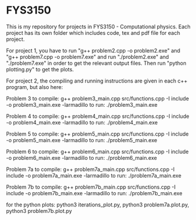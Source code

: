 # FYS3150

This is my repository for projects in FYS3150 - Computational physics. Each project has its own folder which includes code, tex and pdf file for each project. 

For project 1, you have to run "g++ problem2.cpp -o problem2.exe" and "g++ problem7.cpp -o problem7.exe" and run "./problem2.exe" and "./problem7.exe" in order to get the relevant output files. Then run "python plotting.py" to get the plots.

For project 2, the compiling and running instructions are given in each c++ program, but also here:

Problem 3
to compile: g++ problem3_main.cpp src/functions.cpp -I include -o problem3_main.exe -larmadillo
to run: ./problem3_main.exe

Problem 4
to compile: g++ problem4_main.cpp src/functions.cpp -I include -o problem4_main.exe -larmadillo
to run: ./problem4_main.exe

Problem 5
to compile: g++ problem5_main.cpp src/functions.cpp -I include -o problem5_main.exe -larmadillo
to run: ./problem5_main.exe

Problem 6
to compile: g++ problem6_main.cpp src/functions.cpp -I include -o problem6_main.exe -larmadillo
to run: ./problem6_main.exe

Problem 7a
to compile: g++ problem7a_main.cpp src/functions.cpp -I include -o problem7a_main.exe -larmadillo
to run: ./problem7a_main.exe

Problem 7b
to compile: g++ problem7b_main.cpp src/functions.cpp -I include -o problem7b_main.exe -larmadillo
to run: ./problem7b_main.exe

for the python plots: python3 iterations_plot.py, python3 problem7a.plot.py, python3 problem7b.plot.py
